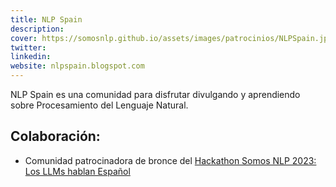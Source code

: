 ```yaml
---
title: NLP Spain
description:
cover: https://somosnlp.github.io/assets/images/patrocinios/NLPSpain.jpg
twitter: 
linkedin:
website: nlpspain.blogspot.com 
---
```


NLP Spain es una comunidad para disfrutar divulgando y aprendiendo sobre Procesamiento del Lenguaje Natural.

## Colaboración:
- Comunidad patrocinadora de bronce del [Hackathon Somos NLP 2023: Los LLMs hablan Español](/hackathon)
